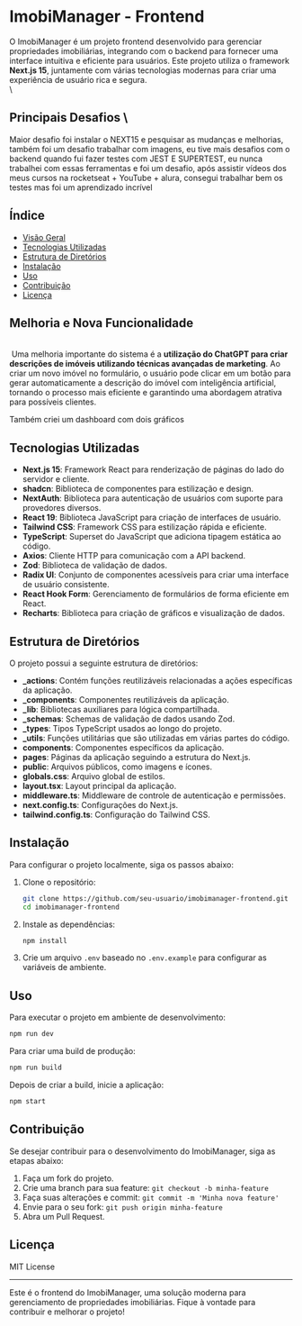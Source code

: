 # ImobiManager - Frontend

O ImobiManager é um projeto frontend desenvolvido para gerenciar propriedades imobiliárias, integrando com o backend para fornecer uma interface intuitiva e eficiente para usuários. Este projeto utiliza o framework **Next.js 15**, juntamente com várias tecnologias modernas para criar uma experiência de usuário rica e segura.\
\
## Principais Desafios \
Maior desafio foi instalar o NEXT15 e pesquisar as mudanças e melhorias, também foi um desafio trabalhar com imagens, eu tive mais desafios com o backend quando fui fazer testes com JEST E SUPERTEST, eu nunca trabalhei com essas ferramentas e foi um desafio, após assistir vídeos dos meus cursos na rocketseat + YouTube + alura, consegui trabalhar bem os testes mas foi um aprendizado incrível

## Índice

- [Visão Geral](#visão-geral)
- [Tecnologias Utilizadas](#tecnologias-utilizadas)
- [Estrutura de Diretórios](#estrutura-de-diretórios)
- [Instalação](#instalação)
- [Uso](#uso)
- [Contribuição](#contribuição)
- [Licença](#licença)



## Melhoria e Nova Funcionalidade

\
 Uma melhoria importante do sistema é a **utilização do ChatGPT para criar descrições de imóveis utilizando técnicas avançadas de marketing**. Ao criar um novo imóvel no formulário, o usuário pode clicar em um botão para gerar automaticamente a descrição do imóvel com inteligência artificial, tornando o processo mais eficiente e garantindo uma abordagem atrativa para possíveis clientes.



Também criei um dashboard com dois gráficos

## Tecnologias Utilizadas

- **Next.js 15**: Framework React para renderização de páginas do lado do servidor e cliente.
- **shadcn**: Biblioteca de componentes para estilização e design.
- **NextAuth**: Biblioteca para autenticação de usuários com suporte para provedores diversos.
- **React 19**: Biblioteca JavaScript para criação de interfaces de usuário.
- **Tailwind CSS**: Framework CSS para estilização rápida e eficiente.
- **TypeScript**: Superset do JavaScript que adiciona tipagem estática ao código.
- **Axios**: Cliente HTTP para comunicação com a API backend.
- **Zod**: Biblioteca de validação de dados.
- **Radix UI**: Conjunto de componentes acessíveis para criar uma interface de usuário consistente.
- **React Hook Form**: Gerenciamento de formulários de forma eficiente em React.
- **Recharts**: Biblioteca para criação de gráficos e visualização de dados.

## Estrutura de Diretórios

O projeto possui a seguinte estrutura de diretórios:

- **\_actions**: Contém funções reutilizáveis relacionadas a ações específicas da aplicação.
- **\_components**: Componentes reutilizáveis da aplicação.
- **\_lib**: Bibliotecas auxiliares para lógica compartilhada.
- **\_schemas**: Schemas de validação de dados usando Zod.
- **\_types**: Tipos TypeScript usados ao longo do projeto.
- **\_utils**: Funções utilitárias que são utilizadas em várias partes do código.
- **components**: Componentes específicos da aplicação.
- **pages**: Páginas da aplicação seguindo a estrutura do Next.js.
- **public**: Arquivos públicos, como imagens e ícones.
- **globals.css**: Arquivo global de estilos.
- **layout.tsx**: Layout principal da aplicação.
- **middleware.ts**: Middleware de controle de autenticação e permissões.
- **next.config.ts**: Configurações do Next.js.
- **tailwind.config.ts**: Configuração do Tailwind CSS.

## Instalação

Para configurar o projeto localmente, siga os passos abaixo:

1. Clone o repositório:

   ```bash
   git clone https://github.com/seu-usuario/imobimanager-frontend.git
   cd imobimanager-frontend
   ```

2. Instale as dependências:

   ```bash
   npm install
   ```

3. Crie um arquivo `.env` baseado no `.env.example` para configurar as variáveis de ambiente.

## Uso

Para executar o projeto em ambiente de desenvolvimento:

```bash
npm run dev
```

Para criar uma build de produção:

```bash
npm run build
```

Depois de criar a build, inicie a aplicação:

```bash
npm start
```

## Contribuição

Se desejar contribuir para o desenvolvimento do ImobiManager, siga as etapas abaixo:

1. Faça um fork do projeto.
2. Crie uma branch para sua feature: `git checkout -b minha-feature`
3. Faça suas alterações e commit: `git commit -m 'Minha nova feature'`
4. Envie para o seu fork: `git push origin minha-feature`
5. Abra um Pull Request.

## Licença

MIT License

---

Este é o frontend do ImobiManager, uma solução moderna para gerenciamento de propriedades imobiliárias. Fique à vontade para contribuir e melhorar o projeto!

